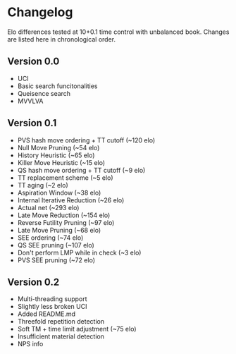 # Changelog
Elo differences tested at 10+0.1 time control with unbalanced book.
Changes are listed here in chronological order.

## Version 0.0
+ UCI
+ Basic search funcitonalities
+ Queisence search
+ MVVLVA

## Version 0.1
+ PVS hash move ordering + TT cutoff (~120 elo)
+ Null Move Pruning                 (~54 elo)
+ History Heuristic                 (~65 elo)
+ Killer Move Heuristic             (~15 elo)
+ QS hash move ordering + TT cutoff (~9 elo)
+ TT replacement scheme             (~5 elo)
+ TT aging                          (~2 elo)
+ Aspiration Window                 (~38 elo)
+ Internal Iterative Reduction      (~26 elo)
+ Actual net                        (~293 elo)
+ Late Move Reduction               (~154 elo)
+ Reverse Futility Pruning          (~97 elo)
+ Late Move Pruning                 (~68 elo)
+ SEE ordering                      (~74 elo)
+ QS SEE pruning                    (~107 elo)
+ Don't perform LMP while in check  (~3 elo)
+ PVS SEE pruning                   (~72 elo)

## Version 0.2
+ Multi-threading support
+ Slightly less broken UCI
+ Added README.md
+ Threefold repetition detection
+ Soft TM + time limit adjustment   (~75 elo)
+ Insufficient material detection
+ NPS info
